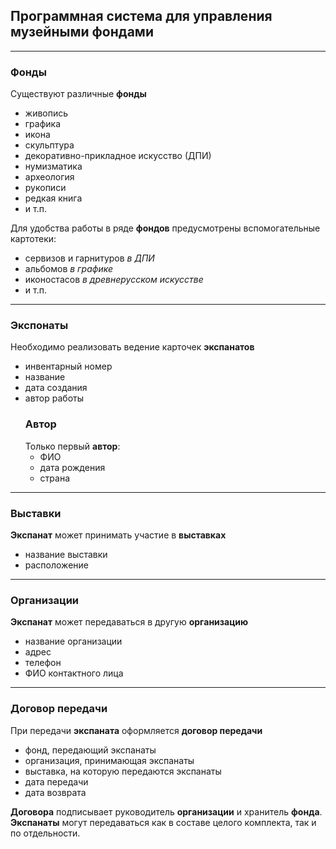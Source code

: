 ## Программная система для управления музейными фондами
---
### **Фонды**
Существуют различные **фонды**
- живопись
- графика
- икона
- скульптура
- декоративно-прикладное искусство (ДПИ)
- нумизматика
- археология
- рукописи
- редкая книга
- и т.п. 

Для удобства работы в ряде **фондов** предусмотрены вспомогательные картотеки: 
- сервизов и гарнитуров *в ДПИ*
- альбомов *в графике*
- иконостасов *в древнерусском искусстве*
- и т.п.
---
### **Экспонаты**
Необходимо реализовать ведение карточек **экспанатов**
- инвентарный номер
- название
- дата создания
- автор работы 
    ### **Автор**
    Только первый **автор**:
    + ФИО
    + дата рождения
    + страна
---
### **Выставки**
**Экспанат** может принимать участие в **выставках**
- название выставки
- расположение
---
### **Организации**
**Экспанат** может передаваться в другую **организацию**
- название организации
- адрес
- телефон
- ФИО контактного лица
---
### **Договор передачи**
При передачи **экспаната** оформляется **договор передачи**
- фонд, передающий экспанаты
- организация, принимающая экспанаты
- выставка, на которую передаются экспанаты
- дата передачи
- дата возврата

**Договора** подписывает руководитель **организации** и хранитель **фонда**. **Экспанаты** могут передаваться как в составе целого комплекта, так и по отдельности.